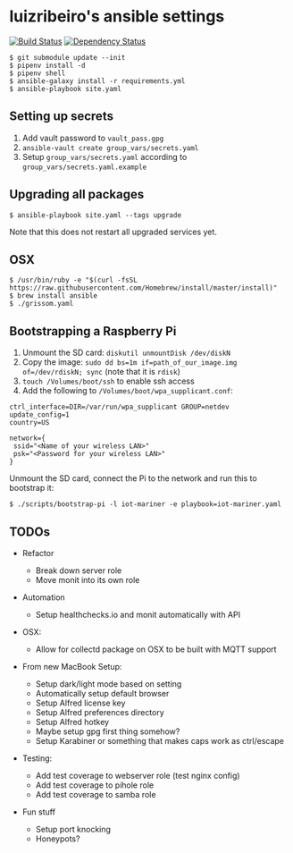 # luizribeiro's ansible settings

[![Build Status](https://travis-ci.com/luizribeiro/ansible.svg?token=Y5WyECQyFrzmKkJLsCaK&branch=master)](https://travis-ci.com/luizribeiro/ansible)
[![Dependency Status](https://img.shields.io/librariesio/release/github/luizribeiro/ansible)](https://libraries.io/github/luizribeiro/ansible)

```
$ git submodule update --init
$ pipenv install -d
$ pipenv shell
$ ansible-galaxy install -r requirements.yml
$ ansible-playbook site.yaml
```

## Setting up secrets

1. Add vault password to `vault_pass.gpg`
2. `ansible-vault create group_vars/secrets.yaml`
3. Setup `group_vars/secrets.yaml` according to `group_vars/secrets.yaml.example`

## Upgrading all packages

```
$ ansible-playbook site.yaml --tags upgrade
```

Note that this does not restart all upgraded services yet.

## OSX

```
$ /usr/bin/ruby -e "$(curl -fsSL https://raw.githubusercontent.com/Homebrew/install/master/install)"
$ brew install ansible
$ ./grissom.yaml
```

## Bootstrapping a Raspberry Pi

1. Unmount the SD card: `diskutil unmountDisk /dev/diskN`
2. Copy the image: `sudo dd bs=1m if=path_of_our_image.img of=/dev/rdiskN; sync` (note that it is `rdisk`)
3. `touch /Volumes/boot/ssh` to enable ssh access
4. Add the following to `/Volumes/boot/wpa_supplicant.conf`:

```
ctrl_interface=DIR=/var/run/wpa_supplicant GROUP=netdev
update_config=1
country=US

network={
 ssid="<Name of your wireless LAN>"
 psk="<Password for your wireless LAN>"
}
```

Unmount the SD card, connect the Pi to the network and run this to bootstrap it:

```
$ ./scripts/bootstrap-pi -l iot-mariner -e playbook=iot-mariner.yaml
```

## TODOs

* Refactor
  * Break down server role
  * Move monit into its own role

* Automation
  * Setup healthchecks.io and monit automatically with API

* OSX:
  * Allow for collectd package on OSX to be built with MQTT support

* From new MacBook Setup:
  * Setup dark/light mode based on setting
  * Automatically setup default browser
  * Setup Alfred license key
  * Setup Alfred preferences directory
  * Setup Alfred hotkey
  * Maybe setup gpg first thing somehow?
  * Setup Karabiner or something that makes caps work as ctrl/escape

* Testing:
  * Add test coverage to webserver role (test nginx config)
  * Add test coverage to pihole role
  * Add test coverage to samba role

* Fun stuff
  * Setup port knocking
  * Honeypots?
